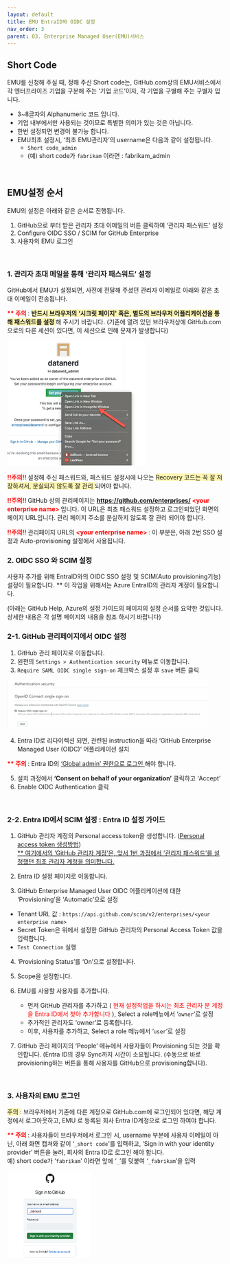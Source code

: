 ```yaml
---
layout: default
title: EMU EntraID와 OIDC 설정
nav_order: 3
parent: 03. Enterprise Managed User(EMU)서비스
---
```


## Short Code

EMU를 신청해 주실 때, 정해 주신 Short code는, GitHub.com상의 EMU서비스에서 각 엔터프라이즈 기업을 구분해 주는 ‘기업 코드’이자, 각 기업을 구별해 주는 구별자 입니다. 
- 3~8글자의 Alphanumeric 코드 입니다. 
- 기업 내부에서만 사용되는 것이므로 특별한 의미가 있는 것은 아닙니다. 
- 한번 설정되면 변경이 불가능 합니다. 
- EMU최초 설정시, ‘최초 EMU관리자’의 username은 다음과 같이 설정됩니다. 
   - `Short code_admin`
   - (예) short code가 `fabrikam` 이라면 : fabrikam_admin

<br> 

## EMU설정 순서

EMU의 설정은 아래와 같은 순서로 진행됩니다.  

1.	GitHub으로 부터 받은 관리자 초대 이메일의 버튼 클릭하여 ‘관리자 패스워드' 설정
2.	Configure OIDC SSO / SCIM for GitHub Enterprise
3.	사용자의 EMU 로그인

<br>

### 1. 관리자 초대 메일을 통해 ‘관리자 패스워드’ 설정
 
GitHub에서 EMU가 설정되면, 사전에 전달해 주셨던 관리자 이메일로 아래와 같은 초대 이메일이 전송됩니다. 

**<span style="color:red"> ** 주의 </span>** : **<span style="background-color:#fff5b1"> 반드시 브라우저의 ‘시크릿 페이지' 혹은, 별도의 브라우저 어플리케이션을 통해 패스워드를 설정 </span>** 해 주시기 바랍니다. (기존에 열려 있던 브라우저상에 GitHub.com으로의 다른 세션이 있다면, 이 세션으로 인해 문제가 발생합니다)


  ![image](./img/adminpw-incognito.png)


**<span style="color:red"> !!주의!! </span>**   설정해 주신 패스워드와, 패스워드 설정시에 나오는 <span style="background-color:#fff5b1"> Recovery 코드는 꼭 잘 저장하셔서, 분실되지 않도록 잘 관리 </span>  되어야 합니다. 

**<span style="color:red"> !!주의!! </span>** GitHub 상의 관리페이지는 **<span style="color:red"> https://github.com/enterprises/ \<your enterprise name> </span>**  입니다. 이 URL은 최초 패스워드 설정하고 로그인되었던 화면의 페이지 URL입니다. 관리 페이지 주소를 분실하지 않도록 잘 관리 되어야 합니다. 
  
 **<span style="color:red"> !!주의!! </span>**  관리페이지 URL의 **<span style="color:red"> \<your enterprise name> </span>**  : 이 부분은, 아래 2번 SSO 설정과 Auto-provisioning 설정에서 사용됩니다.
<br> 

### 2. OIDC SSO 와 SCIM 설정 
  
  사용자 추가를 위해 EntraID와의 OIDC SSO 설정 및 SCIM(Auto provisioning기능) 설정이 필요합니다. 
  ** 이 작업을 위해서는 Azure EntraID의 관리자 계정이 필요합니다. 
  
  (아래는 GitHub Help, Azure의 설정 가이드의 페이지의 설정 순서를 요약한 것입니다. 상세한 내용은 각 설명 페이지의 내용을 참조 하시기 바랍니다)
  
### 2-1. GitHub 관리페이지에서 OIDC 설정
  
  1. GitHub 관리 페이지로 이동합니다. 
  2. 왼편의 `Settings > Authentication security` 메뉴로 이동합니다. 
  3. `Require SAML OIDC single sign-on` 체크박스 설정 후 `save` 버튼 클릭

   ![image](./img/oidc-save.png)

  4. Entra ID로 리다이렉션 되면, 관련된 instruction을 따라 ‘GitHub Enterprise Managed User (OIDC)’ 어플리케이션 설치 
   
   **<span style="color:red"> ** 주의 </span>** : Entra ID의 <U> ‘Global admin’ 권한으로 로그인 </U>  해야 합니다. 

  5. 설치 과정에서 **‘Consent on behalf of your organization’** 클릭하고 ‘Accept’ 
  6. Enable OIDC Authentication 클릭
   
<br>

### 2-2. Entra ID에서 SCIM 설정 : Entra ID 설정 가이드

1. GitHub 관리자 계정의 Personal access token을 생성합니다. ([Personal access token 생성방법](https://docs.github.com/en/enterprise-cloud@latest/admin/identity-and-access-management/provisioning-user-accounts-for-enterprise-managed-users/configuring-scim-provisioning-for-enterprise-managed-users#creating-a-personal-access-token)) 
 <br> <U> ** 여기에서의 ‘GitHub 관리자 계정’은, 앞서 1번 과정에서 ‘관리자 패스워드’를 설정했던 최초 관리자 계정을 의미합니다. </U> 

2. Entra ID 설정 페이지로 이동합니다. 

3. GitHub Enterprise Managed User OIDC 어플리케이션에 대한 ‘Provisioning’을 ‘Automatic’으로 설정
 - Tenant URL 값 : `https://api.github.com/scim/v2/enterprises/<your enterprise name>`
 - Secret Token은 위에서 설정한 GitHub 관리자의 Personal Access Token 값을 입력합니다. 
 - `Test Connection` 실행

4. ‘Provisioning Status’를 ‘On’으로 설정합니다.

5. Scope을 설정합니다. 

6. EMU를 사용할 사용자를 추가합니다. 
    - 먼저 GitHub 관리자를 추가하고 ( <span style="color:red">현재 설정작업을 하시는 최초 관리자 분 계정을 Entra ID에서 찾아  추가합니다 </span>), Select a role메뉴에서 ‘`owner`’로 설정
    - 추가적인 관리자도 ‘owner’로 등록합니다.
    - 이후,  사용자를 추가하고, Select a role 메뉴에서 ‘`user`’로 설정

7. GitHub 관리 페이지의 ‘People’ 메뉴에서 사용자들이 Provisioning 되는 것을 확인합니다. (Entra ID의 경우 Sync까지 시간이 소요됩니다. (수동으로 바로 provisioning하는 버튼을 통해 사용자를 GitHub으로 provisioning합니다). 

<br>

### 3. 사용자의 EMU 로그인
<span style="background-color:#fff5b1"> 주의 </span> :  브라우저에서 기존에 다른 계정으로 GitHub.com에 로그인되어 있다면, 해당 계정에서 로그아웃하고, EMU 로 등록된 회사 Entra ID계정으로 로그인 하여야 합니다. 

**<span style="color:red"> ** 주의 </span>** : 사용자들이 브라우저에서 로그인 시,  username 부분에 사용자 이메일이 아닌, 아래 화면 캡쳐와 같이 ‘`_short code`'를 입력하고, ‘Sign in with your identity provider’ 버튼을 눌러, 회사의 Entra ID로 로그인 해야 합니다.  
예) short code가 ‘`fabrikam`’ 이라면 앞에 ‘`_`’를 덧붙여 ‘`_fabrikam`’을 입력

 ![image](./img/emulogin.png)